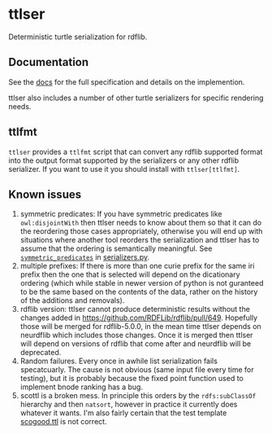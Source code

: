 # ttlser
Deterministic turtle serialization for rdflib.

## Documentation
See the [docs](./docs/ttlser.md) for the full specification and
details on the implemention.

ttlser also includes a number of other turtle serializers for
specific rendering needs.

## ttlfmt
`ttlser` provides a `ttlfmt` script that can convert any rdflib supported
format into the output format supported by the serializers or any other
rdflib serializer. If you want to use it you should install with `ttlser[ttlfmt]`.

## Known issues
1. symmetric predicates: If you have symmetric predicates like `owl:disjointWith` then
ttlser needs to know about them so that it can do the reordering those cases appropriately,
otherwise you will end up with situations where another tool reorders the serialization and
ttlser has to assume that the ordering is semantically meaningful.  See
[`symmetric_predicates`](https://github.com/tgbugs/pyontutils/blob/89789653f51b77b13e32dc4f27e231ab00769429/ttlser/ttlser/serializers.py#L234)
in [serializers.py](ttlser/serializers.py).
2. multiple prefixes: If there is more than one curie prefix for the same iri prefix
then the one that is selected will depend on the dicationary ordering (which while
stable in newer version of python is not guranteed to be the same based on the
contents of the data, rather on the history of the additions and removals).
3. rdflib version: ttlser cannot produce deterministic results without the changes
added in https://github.com/RDFLib/rdflib/pull/649. Hopefully those will be merged
for rdflib-5.0.0, in the mean time ttlser depends on neurdflib which includes those
changes. Once it is merged then ttlser will depend on versions of rdflib that come
after and neurdflib will be deprecated.
4. Random failures. Every once in awhile list serialization fails specatcuarly.
The cause is not obvious (same input file every time for testing), but it is probably
because the fixed point function used to implement bnode ranking has a bug.
5. scottl is a broken mess. In principle this orders by the `rdfs:subClassOf` hierarchy
and then `natsort`, however in practice it currently does whatever it wants. I'm also
fairly certain that the test template [scogood.ttl](./test/scogood.ttl) is not correct.
